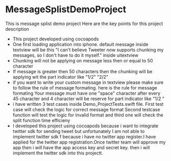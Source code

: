 # MessageSplistDemoProject
This is message splist demo project
Here are the key points for this project description
- This project developed using cocoapods 
- One first loading application into iphone. default message inside textview will be this "I can't believe Tweeter now supports chunking my messages, so I don't have to do it myself." inside uitextview
- Chunking will not be applying on message less then or equal to 50 character
- If message is greater then 50 characters then the chunking will be applying wit the part indicator like "1/2" "2/2"
- if you want to write your custom message in textview please make sure to follow the rule of message formating. here is the rule for message formating
Your message must have one "space" character after every 45 character and 4 character will be reserve for part indicator like "1/2 "
- i have written 3 test cases inside Demo_ProjectTests.swift file. First test case will check the logic for correct message format Second testcase function will test the logic for invalid format and third one will check the split function time efficieny  
- I developed this project using cocoapods because i want to integrate twitter sdk for sending tweet but unfortunately I am not able to implement twitter sdk f because i have no twitter app register.I have applied for the twitter app registration.Once twitter team will approve my app then i will have the app access key and secret key. then i will implement the twitter sdk into this projectt. 
